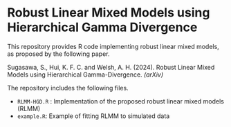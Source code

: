 # Robust Linear Mixed Models using Hierarchical Gamma Divergence

This repository provides R code implementing robust linear mixed models, as proposed by the following paper.

Sugasawa, S., Hui, K. F. C. and Welsh, A. H. (2024). Robust Linear Mixed Models using Hierarchical Gamma-Divergence. *(arXiv)* 

The repository includes the following files.

- `RLMM-HGD.R` : Implementation of the proposed robust linear mixed models (RLMM) 
- `example.R`: Example of fitting RLMM to simulated data
